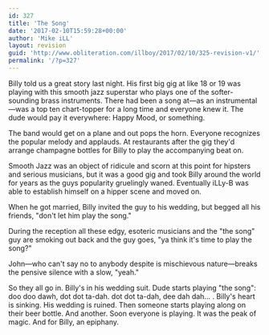 ```yaml
---
id: 327
title: 'The Song'
date: '2017-02-10T15:59:28+00:00'
author: 'Mike iLL'
layout: revision
guid: 'http://www.obliteration.com/illboy/2017/02/10/325-revision-v1/'
permalink: '/?p=327'
---
```


Billy told us a great story last night. His first big gig at like 18 or 19 was playing with this smooth jazz superstar who plays one of the softer-sounding brass instruments. There had been a song at—as an instrumental—was a top ten chart-topper for a long time and everyone knew it. The dude would pay it everywhere: Happy Mood, or something.

The band would get on a plane and out pops the horn. Everyone recognizes the popular melody and applauds. At restaurants after the gig they'd arrange champagne bottles for Billy to play the accompanying beat on.

Smooth Jazz was an object of ridicule and scorn at this point for hipsters and serious musicians, but it was a good gig and took Billy around the world for years as the guys popularity gruelingly waned. Eventually iLLy-B was able to establish himself on a hipper scene and moved on.

When he got married, Billy invited the guy to his wedding, but begged all his friends, "don't let him play the song."

During the reception all these edgy, esoteric musicians and the "the song" guy are smoking out back and the guy goes, "ya think it's time to play the song?"

John—who can't say no to anybody despite is mischievous nature—breaks the pensive silence with a slow, "yeah."

So they all go in. Billy's in his wedding suit. Dude starts playing "the song": doo doo dawh, dot dot ta-dah. dot dot ta-dah, dee dah dah... . Billy's heart is sinking. His wedding is ruined. Then someone starts playing along on their beer bottle. And another. Soon everyone is playing. It was the peak of magic. And for Billy, an epiphany.